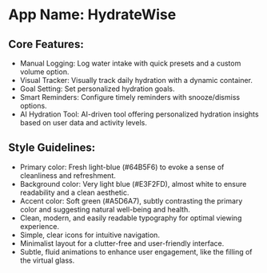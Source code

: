 # **App Name**: HydrateWise

## Core Features:

- Manual Logging: Log water intake with quick presets and a custom volume option.
- Visual Tracker: Visually track daily hydration with a dynamic container.
- Goal Setting: Set personalized hydration goals.
- Smart Reminders: Configure timely reminders with snooze/dismiss options.
- AI Hydration Tool: AI-driven tool offering personalized hydration insights based on user data and activity levels.

## Style Guidelines:

- Primary color: Fresh light-blue (#64B5F6) to evoke a sense of cleanliness and refreshment.
- Background color: Very light blue (#E3F2FD), almost white to ensure readability and a clean aesthetic.
- Accent color: Soft green (#A5D6A7), subtly contrasting the primary color and suggesting natural well-being and health.
- Clean, modern, and easily readable typography for optimal viewing experience.
- Simple, clear icons for intuitive navigation.
- Minimalist layout for a clutter-free and user-friendly interface.
- Subtle, fluid animations to enhance user engagement, like the filling of the virtual glass.